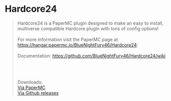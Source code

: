 ﻿# Hardcore24
> Hardcore24 is a PaperMC plugin designed to make an easy to install,
multiverse compatible Hardcore plugin with tons of config options!
><br><br>For more information visit the PaperMC page at https://hangar.papermc.io/BlueNightFury46/Hardcore24:
><br><br>Documentation: https://github.com/BlueNightFury46/Hardcore24/wiki
> 
> <br><br><br>Downloads:
> <br> [Via PaperMC](https://hangar.papermc.io/BlueNightFury46/Hardcore24)
> <br> [Via Github releases](https://github.com/BlueNightFury46/Hardcore24/releases)
